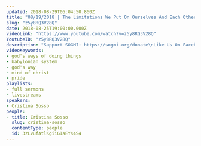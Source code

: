 ```yaml
---
updated: 2018-08-29T06:04:50.860Z
title: "08/19/2018 | The Limitations We Put On Ourselves And Each Other (Pastor Cris)"
slug: "z5y8RQ3V28Q"
date: 2018-08-25T19:00:00.000Z
videoLink: "https://www.youtube.com/watch?v=z5y8RQ3V28Q"
YoutubeID: "z5y8RQ3V28Q"
description: "Support SOGMI: https://sogmi.org/donate\nLike Us On Facebook: https://facebook.com/sonsofgodministries\n\nSons of God Ministries International is dedicated to discipling God's people and empowering the Body of Christ to take their post in the Kingdom. \"For as many as are led by the Spirit of God these are the sons of God\" - Romans 8:14"
videoKeywords:
- god's ways of doing things
- babylonian system
- god's way
- mind of christ
- pride
playlists:
- full sermons
- livestreams
speakers:
- Cristina Sosso
people:
- title: Cristina Sosso
  slug: cristina-sosso
  contentType: people
  id: 3zLvufAtlKgiiGIaEYs4S4
---
```

